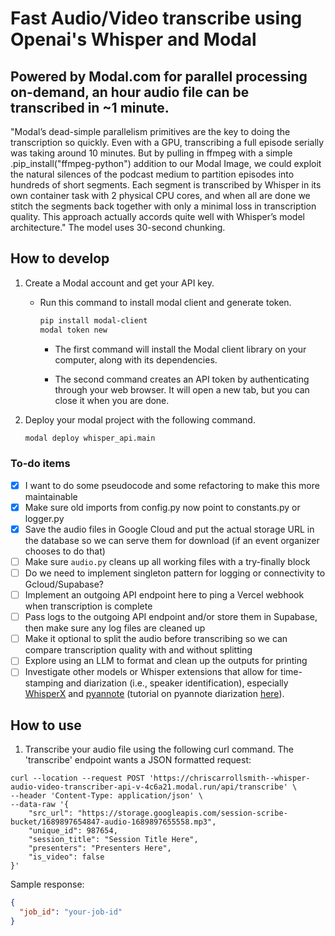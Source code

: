 # Fast Audio/Video transcribe using Openai's Whisper and Modal

## Powered by Modal.com for parallel processing on-demand, an hour audio file can be transcribed in ~1 minute.

"Modal’s dead-simple parallelism primitives are the key to doing the transcription so quickly. Even with a GPU, transcribing a full episode serially was taking around 10 minutes. But by pulling in ffmpeg with a simple .pip_install("ffmpeg-python") addition to our Modal Image, we could exploit the natural silences of the podcast medium to partition episodes into hundreds of short segments. Each segment is transcribed by Whisper in its own container task with 2 physical CPU cores, and when all are done we stitch the segments back together with only a minimal loss in transcription quality. This approach actually accords quite well with Whisper’s model architecture." The model uses 30-second chunking.

## How to develop

1. Create a Modal account and get your API key.

   - Run this command to install modal client and generate token.

     ```bash
     pip install modal-client
     modal token new
     ```

     - The first command will install the Modal client library on your computer, along with its dependencies.

     - The second command creates an API token by authenticating through your web browser. It will open a new tab, but you can close it when you are done.

2. Deploy your modal project with the following command.

   ```bash
   modal deploy whisper_api.main
   ```

### To-do items

- [x] I want to do some pseudocode and some refactoring to make this more maintainable
- [x] Make sure old imports from config.py now point to constants.py or logger.py
- [x] Save the audio files in Google Cloud and put the actual storage URL in the database so we can serve them for download (if an event organizer chooses to do that)
- [ ] Make sure `audio.py` cleans up all working files with a try-finally block
- [ ] Do we need to implement singleton pattern for logging or connectivity to Gcloud/Supabase?
- [ ] Implement an outgoing API endpoint here to ping a Vercel webhook when transcription is complete
- [ ] Pass logs to the outgoing API endpoint and/or store them in Supabase, then make sure any log files are cleaned up
- [ ] Make it optional to split the audio before transcribing so we can compare transcription quality with and without splitting
- [ ] Explore using an LLM to format and clean up the outputs for printing
- [ ] Investigate other models or Whisper extensions that allow for time-stamping and diarization (i.e., speaker identification), especially [WhisperX](https://github.com/m-bain/whisperX) and [pyannote](https://github.com/pyannote/pyannote-audio) (tutorial on pyannote diarization [here](https://lablab.ai/t/whisper-transcription-and-speaker-identification)).

## How to use

1. Transcribe your audio file using the following curl command. The 'transcribe' endpoint wants a JSON formatted request:

  ```curl
  curl --location --request POST 'https://chriscarrollsmith--whisper-audio-video-transcriber-api-v-4c6a21.modal.run/api/transcribe' \
  --header 'Content-Type: application/json' \
  --data-raw '{
      "src_url": "https://storage.googleapis.com/session-scribe-bucket/1689897654847-audio-1689897655558.mp3",
      "unique_id": 987654,
      "session_title": "Session Title Here",
      "presenters": "Presenters Here",
      "is_video": false
  }'
  ```

   Sample response:

   ```json
   {
     "job_id": "your-job-id"
   }
   ```
